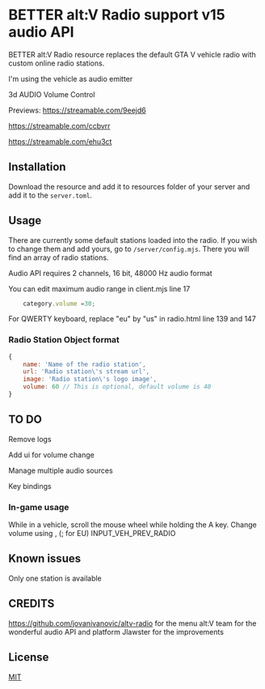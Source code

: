 # BETTER alt:V Radio support v15 audio API

BETTER alt:V Radio resource replaces the default GTA V vehicle radio with custom online 
radio stations.

I'm using the vehicle as audio emitter

3d AUDIO
Volume Control

Previews: 
https://streamable.com/9eejd6

https://streamable.com/ccbvrr

https://streamable.com/ehu3ct


## Installation

Download the resource and add it to resources folder of your server and 
add it to the `server.toml`.

## Usage

There are currently some default stations loaded into the radio. If you 
wish to change them and add yours, go to `/server/config.mjs`. There 
you will find an array of radio stations.

Audio API requires 2 channels, 16 bit, 48000 Hz audio format

You can edit maximum audio range in client.mjs line 17
```js
    category.volume =30;
```

For QWERTY keyboard, replace "eu" by "us" in radio.html line 139 and 147

### Radio Station Object format

```js
{
    name: 'Name of the radio station',
    url: 'Radio station\'s stream url',
    image: 'Radio station\'s logo image',
    volume: 60 // This is optional, default volume is 40
}
```

##  TO DO

Remove logs

Add ui for volume change

Manage multiple audio sources

Key bindings

### In-game usage

While in a vehicle, scroll the mouse wheel while holding the A key.
Change volume using , (; for EU) INPUT_VEH_PREV_RADIO


## Known issues

Only one station is available

##  CREDITS

https://github.com/jovanivanovic/altv-radio for the menu
alt:V team for the wonderful audio API and platform
Jlawster for the improvements 

## License

[MIT](http://opensource.org/licenses/MIT)
